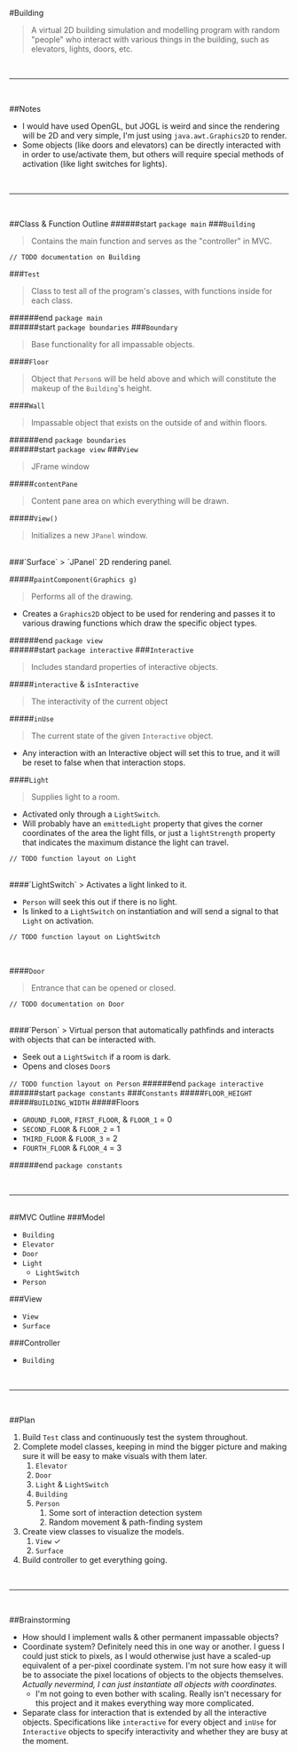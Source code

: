 #Building
> A virtual 2D building simulation and modelling program with random "people" who interact with various things in the building, such as elevators, lights, doors, etc.

<br><hr><br>

##Notes
- I would have used OpenGL, but JOGL is weird and since the rendering will be 2D and very simple, I'm just using `java.awt.Graphics2D` to render.
- Some objects (like doors and elevators) can be directly interacted with in order to use/activate them, but others will require special methods of activation (like light switches for lights).

<br><hr><br>

##Class & Function Outline
######start `package main`
###`Building`
> Contains the main function and serves as the "controller" in MVC.

`// TODO documentation on Building`

###`Test`
> Class to test all of the program's classes, with functions inside for each class.

######end `package main`
<br>
######start `package boundaries`
###`Boundary`
> Base functionality for all impassable objects.

####`Floor`
> Object that `Person`s will be held above and which will constitute the makeup of the `Building`'s height.

####`Wall`
> Impassable object that exists on the outside of and within floors.

######end `package boundaries`
<br>
######start `package view`
###`View`
> JFrame window

#####`contentPane`
> Content pane area on which everything will be drawn.

#####`View()`
> Initializes a new `JPanel` window.

<br>
###`Surface`
> `JPanel` 2D rendering panel.

#####`paintComponent(Graphics g)`
> Performs all of the drawing.

- Creates a `Graphics2D` object to be used for rendering and passes it to various drawing functions which draw the specific object types.

######end `package view`
<br>
######start `package interactive`
###`Interactive`
> Includes standard properties of interactive objects.

#####`interactive` & `isInteractive`
> The interactivity of the current object

#####`inUse`
> The current state of the given `Interactive` object.

- Any interaction with an Interactive object will set this to true, and it will be reset to false when that interaction stops.

####`Light`
> Supplies light to a room.

- Activated only through a `LightSwitch`.
- Will probably have an `emittedLight` property that gives the corner coordinates of the area the light fills, or just a `lightStrength` property that indicates the maximum distance the light can travel.

`// TODO function layout on Light`

<br>
####`LightSwitch`
> Activates a light linked to it.

- `Person` will seek this out if there is no light.
- Is linked to a `LightSwitch` on instantiation and will send a signal to that `Light` on activation.

`// TODO function layout on LightSwitch`

<br>

####`Door`
> Entrance that can be opened or closed.

`// TODO documentation on Door`

<br>
####`Person`
> Virtual person that automatically pathfinds and interacts with objects that can be interacted with.

- Seek out a `LightSwitch` if a room is dark.
- Opens and closes `Door`s

`// TODO function layout on Person`
######end `package interactive`
<br>
######start `package constants`
###`Constants`
#####`FLOOR_HEIGHT`
#####`BUILDING_WIDTH`
#####Floors
- `GROUND_FLOOR`, `FIRST_FLOOR`, & `FLOOR_1` = 0
- `SECOND_FLOOR` & `FLOOR_2` = 1
- `THIRD_FLOOR` & `FLOOR_3` = 2
- `FOURTH_FLOOR` & `FLOOR_4` = 3

######end `package constants`


<br><hr><br>
##MVC Outline
###Model
- `Building`
- `Elevator`
- `Door`
- `Light`
	- `LightSwitch`
- `Person`

###View
- `View`
- `Surface`

###Controller
- `Building`

<br><hr><br>

##Plan
1. Build `Test` class and continuously test the system throughout.
2. Complete model classes, keeping in mind the bigger picture and making sure it will be easy to make visuals with them later.
	1. `Elevator`
	2. `Door`
	3. `Light` & `LightSwitch`
	4. `Building`
	5. `Person`
		1. Some sort of interaction detection system
		2. Random movement & path-finding system
3. Create view classes to visualize the models.
	1. `View` ✓
	2. `Surface`
4. Build controller to get everything going.

<br><hr><br>

##Brainstorming
- How should I implement walls & other permanent impassable objects?
- Coordinate system? Definitely need this in one way or another. I guess I could just stick to pixels, as I would otherwise just have a scaled-up equivalent of a per-pixel coordinate system. I'm not sure how easy it will be to associate the pixel locations of objects to the objects themselves. _Actually nevermind, I can just instantiate all objects with coordinates._
	- I'm not going to even bother with scaling. Really isn't necessary for this project and it makes everything way more complicated.
- Separate class for interaction that is extended by all the interactive objects. Specifications like `interactive` for every object and `inUse` for `Interactive` objects to specify interactivity and whether they are busy at the moment.




